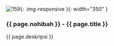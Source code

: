 ---
---

![159](/static/img/hibahcms/159.png){: .img-responsive }{: width="350" }

### {{ page.nohibah }} - {{ page.title }}

{{ page.deskripsi }}
